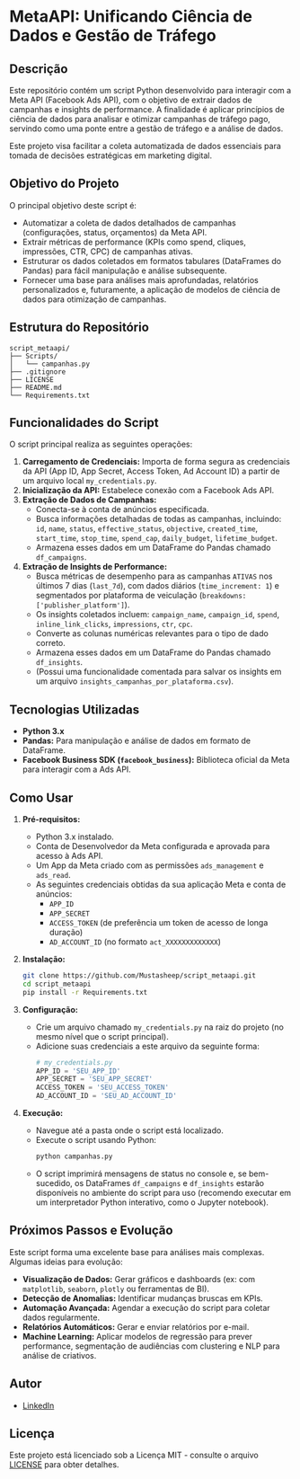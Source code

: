 # MetaAPI: Unificando Ciência de Dados e Gestão de Tráfego

## Descrição

Este repositório contém um script Python desenvolvido para interagir com a Meta API (Facebook Ads API), com o objetivo de extrair dados de campanhas e insights de performance. A finalidade é aplicar princípios de ciência de dados para analisar e otimizar campanhas de tráfego pago, servindo como uma ponte entre a gestão de tráfego e a análise de dados.

Este projeto visa facilitar a coleta automatizada de dados essenciais para tomada de decisões estratégicas em marketing digital.

## Objetivo do Projeto

O principal objetivo deste script é:

* Automatizar a coleta de dados detalhados de campanhas (configurações, status, orçamentos) da Meta API.
* Extrair métricas de performance (KPIs como spend, cliques, impressões, CTR, CPC) de campanhas ativas.
* Estruturar os dados coletados em formatos tabulares (DataFrames do Pandas) para fácil manipulação e análise subsequente.
* Fornecer uma base para análises mais aprofundadas, relatórios personalizados e, futuramente, a aplicação de modelos de ciência de dados para otimização de campanhas.

## Estrutura do Repositório
```
script_metaapi/
├── Scripts/                  
│   └── campanhas.py
├── .gitignore
├── LICENSE
├── README.md                
└── Requirements.txt          
```

## Funcionalidades do Script

O script principal realiza as seguintes operações:

1.  **Carregamento de Credenciais:** Importa de forma segura as credenciais da API (App ID, App Secret, Access Token, Ad Account ID) a partir de um arquivo local `my_credentials.py`.
2.  **Inicialização da API:** Estabelece conexão com a Facebook Ads API.
3.  **Extração de Dados de Campanhas:**
    * Conecta-se à conta de anúncios especificada.
    * Busca informações detalhadas de todas as campanhas, incluindo: `id`, `name`, `status`, `effective_status`, `objective`, `created_time`, `start_time`, `stop_time`, `spend_cap`, `daily_budget`, `lifetime_budget`.
    * Armazena esses dados em um DataFrame do Pandas chamado `df_campaigns`.
4.  **Extração de Insights de Performance:**
    * Busca métricas de desempenho para as campanhas `ATIVAS` nos últimos 7 dias (`last_7d`), com dados diários (`time_increment: 1`) e segmentados por plataforma de veiculação (`breakdowns: ['publisher_platform']`).
    * Os insights coletados incluem: `campaign_name`, `campaign_id`, `spend`, `inline_link_clicks`, `impressions`, `ctr`, `cpc`.
    * Converte as colunas numéricas relevantes para o tipo de dado correto.
    * Armazena esses dados em um DataFrame do Pandas chamado `df_insights`.
    * (Possui uma funcionalidade comentada para salvar os insights em um arquivo `insights_campanhas_por_plataforma.csv`).

## Tecnologias Utilizadas

* **Python 3.x**
* **Pandas:** Para manipulação e análise de dados em formato de DataFrame.
* **Facebook Business SDK (`facebook_business`):** Biblioteca oficial da Meta para interagir com a Ads API.

## Como Usar

1.  **Pré-requisitos:**
    * Python 3.x instalado.
    * Conta de Desenvolvedor da Meta configurada e aprovada para acesso à Ads API.
    * Um App da Meta criado com as permissões `ads_management` e `ads_read`.
    * As seguintes credenciais obtidas da sua aplicação Meta e conta de anúncios:
        * `APP_ID`
        * `APP_SECRET`
        * `ACCESS_TOKEN` (de preferência um token de acesso de longa duração)
        * `AD_ACCOUNT_ID` (no formato `act_XXXXXXXXXXXXX`)

2.  **Instalação:**
    ```bash
    git clone https://github.com/Mustasheep/script_metaapi.git
    cd script_metaapi
    pip install -r Requirements.txt
    ```

3.  **Configuração:**
    * Crie um arquivo chamado `my_credentials.py` na raiz do projeto (no mesmo nível que o script principal).
    * Adicione suas credenciais a este arquivo da seguinte forma:
        ```python
        # my_credentials.py
        APP_ID = 'SEU_APP_ID'
        APP_SECRET = 'SEU_APP_SECRET'
        ACCESS_TOKEN = 'SEU_ACCESS_TOKEN'
        AD_ACCOUNT_ID = 'SEU_AD_ACCOUNT_ID'
        ```

4.  **Execução:**
    * Navegue até a pasta onde o script está localizado.
    * Execute o script usando Python:
        ```bash
        python campanhas.py
        ```
    * O script imprimirá mensagens de status no console e, se bem-sucedido, os DataFrames `df_campaigns` e `df_insights` estarão disponíveis no ambiente do script para uso (recomendo executar em um interpretador Python interativo, como o Jupyter notebook).


## Próximos Passos e Evolução

Este script forma uma excelente base para análises mais complexas. Algumas ideias para evolução:

* **Visualização de Dados:** Gerar gráficos e dashboards (ex: com `matplotlib`, `seaborn`, `plotly` ou ferramentas de BI).
* **Detecção de Anomalias:** Identificar mudanças bruscas em KPIs.
* **Automação Avançada:** Agendar a execução do script para coletar dados regularmente.
* **Relatórios Automáticos:** Gerar e enviar relatórios por e-mail.
* **Machine Learning:** Aplicar modelos de regressão para prever performance, segmentação de audiências com clustering e NLP para análise de criativos.


## Autor

*   [LinkedIn](https://www.linkedin.com/in/thiago-mustasheep/)

## Licença

Este projeto está licenciado sob a Licença MIT - consulte o arquivo [LICENSE](LICENSE) para obter detalhes.
